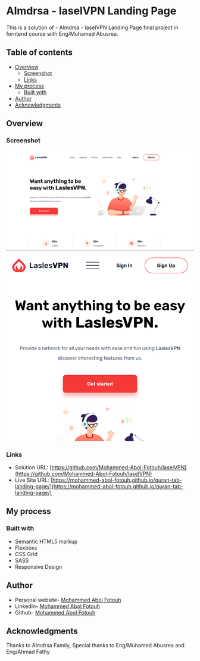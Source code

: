 # Almdrsa - laselVPN Landing Page

This is a solution of - Almdrsa - laselVPN Landing Page final project in forntend course with Eng/Muhamed Abusrea.

## Table of contents

- [Overview](#overview)
  - [Screenshot](#screenshot)
  - [Links](#links)
- [My process](#my-process)
  - [Built with](#built-with)
- [Author](#author)
- [Acknowledgments](#acknowledgments)

## Overview

### Screenshot

![Desktop](./assets/desktop.png) ![Mobile](./assets/mobile.png)

### Links

- Solution URL: [https://github.com/Mohammed-Abol-Fotouh/laselVPN](https://github.com/Mohammed-Abol-Fotouh/laselVPN)
- Live Site URL: [https://mohammed-abol-fotouh.github.io/quran-tab-landing-page/](https://mohammed-abol-fotouh.github.io/quran-tab-landing-page/)

## My process

### Built with

- Semantic HTML5 markup
- Flexboxs
- CSS Grid
- SASS
- Responsive Design

## Author

- Personal website- [Mohammed Abol Fotouh](https://mohammed-abol-fotouh.github.io/personal-portfolio-almdrsa/)
- LinkedIn- [Mohammed Abol Fotouh](https://www.linkedin.com/in/mohammed-abol-fotouh/)
- Github- [Mohammed Abol Fotouh](https://github.com/Mohammed-Abol-Fotouh)

## Acknowledgments

Thanks to Almdrsa Family, Special thanks to Eng/Muhamed Abusrea and Eng/Ahmad Fathy

